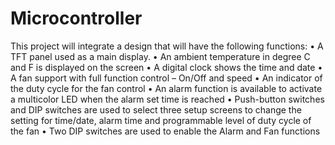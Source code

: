 # Microcontroller

This project will integrate a design that will have the following functions:
• A TFT panel used as a main display.
• An ambient temperature in degree C and F is displayed on the screen
• A digital clock shows the time and date
• A fan support with full function control – On/Off and speed
• An indicator of the duty cycle for the fan control
• An alarm function is available to activate a multicolor LED when the alarm set time
is reached
• Push-button switches and DIP switches are used to select three setup screens to
change the setting for time/date, alarm time and programmable level of duty cycle of
the fan
• Two DIP switches are used to enable the Alarm and Fan functions 
